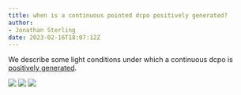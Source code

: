 ```yaml
---
title: when is a continuous pointed dcpo positively generated?
author:
- Jonathan Sterling
date: 2023-02-16T18:07:12Z
---
```


We describe some light conditions under which a continuous dcpo is [positively generated](jms-0023).

![](jms-0026)
![](jms-002K)
![](jms-002M)
